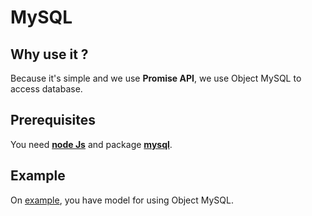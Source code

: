# MySQL

## Why use it ?

Because it's simple and we use **Promise API**, we use Object MySQL to access database.

## Prerequisites
You need **[node Js](https://nodejs.org/en/)** and package **[mysql](https://www.npmjs.com/package/mysql)**.

## Example
On [example](./example.js), you have model for using Object MySQL.  
